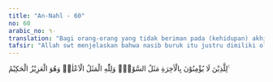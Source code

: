 ```yaml
---
title: "An-Nahl - 60"
no: 60
arabic_no: ٦٠
translation: "Bagi orang-orang yang tidak beriman pada (kehidupan) akhirat, (mempunyai) sifat yang buruk; dan Allah mempunyai sifat Yang Mahatinggi. Dan Dia Mahaperkasa, Mahabijaksana."
tafsir: "Allah swt menjelaskan bahwa nasib buruk itu justru dimiliki oleh orang-orang kafir itu, yaitu mereka akan terhina karena dimasukkan ke dalam neraka. Sedangkan Allah akan tetap mulia, tidak memerlukan anak atau siapa pundalam menciptakan dan mengelola alam ini. Bahkan bila semua manusia di alam ini membangkang kepada-Nya, tidak akan merusak kemuliaan dan kemahakuasaan-Nya. Bahkan manusia itu sendiri yang rugi di dunia karena tidak menikmati keuntungan yang diperoleh dari pelaksana-an nilai-nilai mulia yang diajarkan-Nya dan di akhirat masuk neraka. Itulah yang ditegaskan Allah pada penutup ayat ini, bahwa ia Mahaperkasa dalam kemahakuasaan-Nya dan Mahabijaksana dalam menjatuhkan azab bagi yang ingkar. Artinya, azab itu memang sesuatu yang pantas bagi orang-orang yang ingkar itu."
---
```

لِلَّذِيْنَ لَا يُؤْمِنُوْنَ بِالْاٰخِرَةِ مَثَلُ السَّوْءِۚ وَلِلّٰهِ الْمَثَلُ الْاَعْلٰىۗ وَهُوَ الْعَزِيْزُ الْحَكِيْمُ ࣖ